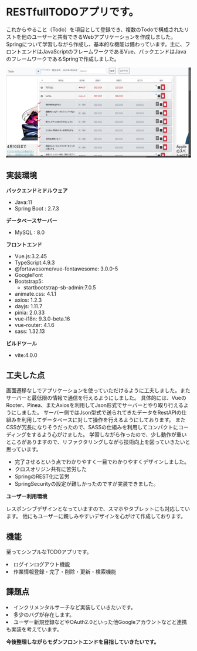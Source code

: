 # RESTfullTODOアプリです。
これからやること（Todo）を項目として登録でき、複数のTodoで構成されたリストを他のユーザーと共有できるWebアプリケーションを作成しました。Springについて学習しながら作成し、基本的な機能は備わっています。主に、フロントエンドはJavaScriptのフレームワークであるVue、バックエンドはJavaのフレームワークであるSpringで作成しました。

<p align="center"><img src="doc\ScShot 2023-04-04 153300.png" width="830"></a></p>

## 実装環境

**バックエンドミドルウェア**
- Java:11 
- Spring Boot : 2.7.3

**データベースサーバー**
- MySQL : 8.0

**フロントエンド**
- Vue.js:3.2.45
- TypeScript:4.9.3
- @fortawesome/vue-fontawesome: 3.0.0-5
- GoogleFont
- Bootstrap5:
   - startbootstrap-sb-admin:7.0.5
- animate.css: 4.1.1
- axios: 1.2.3
- dayjs: 1.11.7
- pinia: 2.0.33
- vue-i18n: 9.3.0-beta.16
- vue-router: 4.1.6
- sass: 1.32.13

**ビルドツール**
- vite:4.0.0

## 工夫した点
画面遷移なしでアプリケーションを使っていただけるように工夫しました。またサーバーと最低限の情報で通信を行えるようにしました。
具体的には、VueのRooter、Pinea、またAxiosを利用してJson形式でサーバーとやり取り行えるようにしました。
サーバー側ではJson型式で送られてきたデータをRestAPIの仕組みを利用してデータベースに対して操作を行えるようにしております。
またCSSが冗長になりそうだったので、SASSの仕組みを利用してコンパクトにコーディングをするよう心がけました。
学習しながら作ったので、少し動作が重いところがありますので、リファクタリングしながら技術向上を図っていきたいと思っています。

- 完了させるという点でわかりやすく一目でわかりやすくデザインしました。
- クロスオリジン共有に苦労した
- SpringのREST化に苦労
- SpringSecurityの設定が難しかったのですが実装できました。

**ユーザー利用環境**

レスポンシブデザインとなっていますので、スマホやタブレットにも対応しています。
他にもユーザーに親しみやすいデザインを心がけて作成しております。


## 機能

至ってシンプルなTODOアプリです。

<li>ログインログアウト機能</li>
<li>作業情報登録・完了・削除・更新・検索機能</li>

## 課題点

<li>インクリメンタルサーチなど実装していきたいです。</li>
<li>多少のバグが存在します。</li>
<li>ユーザー新規登録などやOAuth2.0といった他Googleアカウントなどと連携も実装を考えています。</li>

**今後整理しながらモダンフロントエンドを目指していきたいです。**















